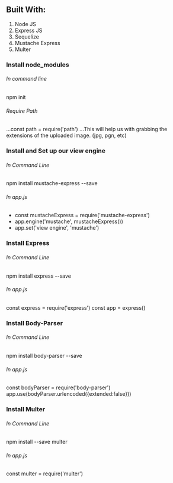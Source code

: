 ## Built With:
1. Node JS
2. Express JS
3. Sequelize
4. Mustache Express
5. Multer

### Install node_modules
###### In command line
npm init
###### Require Path
...const path = require('path')
...This will help us with grabbing the extensions of the uploaded image. (jpg, pgn, etc)

### Install and Set up our view engine
###### In Command Line
npm install mustache-express --save
###### In app.js
* const mustacheExpress = require('mustache-express')
* app.engine('mustache', mustacheExpress())
* app.set('view engine', 'mustache')

### Install Express
###### In Command Line
npm install express --save
###### In app.js
const express = require('express')
const app = express()

### Install Body-Parser
###### In Command Line
npm install body-parser --save
###### In app.js
const bodyParser = require('body-parser')
app.use(bodyParser.urlencoded({extended:false}))

### Install Multer
###### In Command Line
npm install --save multer
###### In app.js
const multer = require('multer')
